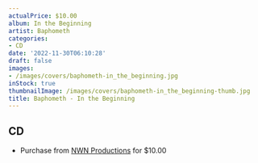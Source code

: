 ```yaml
---
actualPrice: $10.00
album: In the Beginning
artist: Baphometh
categories:
- CD
date: '2022-11-30T06:10:28'
draft: false
images:
- /images/covers/baphometh-in_the_beginning.jpg
inStock: true
thumbnailImage: /images/covers/baphometh-in_the_beginning-thumb.jpg
title: Baphometh - In the Beginning
---
```


## CD
* Purchase from [NWN Productions](http://shop.nwnprod.com/index.php?route=product/product&path=93&product_id=3584&sort=pd.name&order=ASC) for $10.00
